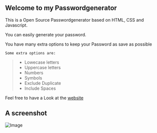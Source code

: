 ## Welcome to my Passwordgenerator

This is a Open Source Passwordgenerator based on HTML, CSS and Javascript.

You can easily generate your password.

You have many extra options to keep your Password as save as possible

```Some extra options are:```

> - Lowecase letters
> - Uppercase letters
> - Numbers
> - Symbols
> - Exclude Duplicate
> - Include Spaces

Feel free to have a Look at the [website](https://passwordgeneratornico.000webhostapp.com/)

## A screenshot
![Image](https://i.imgur.com/pGXzBzH.png)
